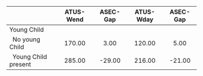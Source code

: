
|                      |    ATUS-Wend |     ASEC-Gap |    ATUS-Wday |     ASEC-Gap |
| -------------------- | :----------: | :----------: | :----------: | :----------: |
| Young Child          |              |              |              |              |
| &nbsp;&nbsp;No young Child |       170.00 |         3.00 |       120.00 |         5.00 |
| &nbsp;&nbsp;Young Child present |       285.00 |       -29.00 |       216.00 |       -21.00 |

